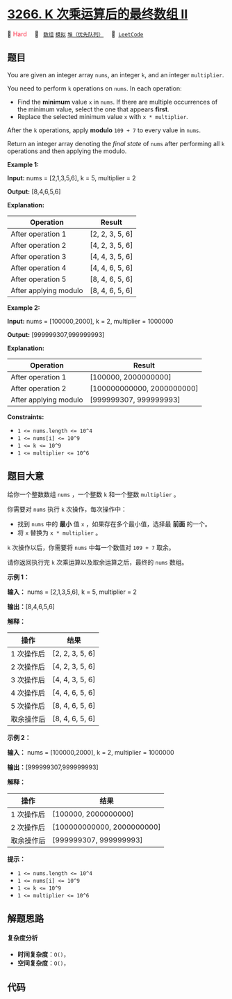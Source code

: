 # [3266. K 次乘运算后的最终数组 II](https://leetcode.com/problems/final-array-state-after-k-multiplication-operations-ii)

🔴 <font color=#ff334b>Hard</font>&emsp; 🔖&ensp; [`数组`](/tag/array.md) [`模拟`](/tag/simulation.md) [`堆（优先队列）`](/tag/heap-priority-queue.md)&emsp; 🔗&ensp;[`LeetCode`](https://leetcode.com/problems/final-array-state-after-k-multiplication-operations-ii)

## 题目

You are given an integer array `nums`, an integer `k`, and an integer
`multiplier`.

You need to perform `k` operations on `nums`. In each operation:

  * Find the **minimum** value `x` in `nums`. If there are multiple occurrences of the minimum value, select the one that appears **first**.
  * Replace the selected minimum value `x` with `x * multiplier`.

After the `k` operations, apply **modulo** `109 + 7` to every value in `nums`.

Return an integer array denoting the _final state_ of `nums` after performing
all `k` operations and then applying the modulo.



**Example 1:**

**Input:** nums = [2,1,3,5,6], k = 5, multiplier = 2

**Output:** [8,4,6,5,6]

**Explanation:**

Operation | Result  
---|---  
After operation 1 | [2, 2, 3, 5, 6]  
After operation 2 | [4, 2, 3, 5, 6]  
After operation 3 | [4, 4, 3, 5, 6]  
After operation 4 | [4, 4, 6, 5, 6]  
After operation 5 | [8, 4, 6, 5, 6]  
After applying modulo | [8, 4, 6, 5, 6]  
  
**Example 2:**

**Input:** nums = [100000,2000], k = 2, multiplier = 1000000

**Output:** [999999307,999999993]

**Explanation:**

Operation | Result  
---|---  
After operation 1 | [100000, 2000000000]  
After operation 2 | [100000000000, 2000000000]  
After applying modulo | [999999307, 999999993]  
  


**Constraints:**

  * `1 <= nums.length <= 10^4`
  * `1 <= nums[i] <= 10^9`
  * `1 <= k <= 10^9`
  * `1 <= multiplier <= 10^6`


## 题目大意

给你一个整数数组 `nums` ，一个整数 `k`  和一个整数 `multiplier` 。

你需要对 `nums` 执行 `k` 次操作，每次操作中：

  * 找到 `nums` 中的 **最小**  值 `x` ，如果存在多个最小值，选择最 **前面**  的一个。
  * 将 `x` 替换为 `x * multiplier` 。

`k` 次操作以后，你需要将 `nums` 中每一个数值对 `109 + 7` 取余。

请你返回执行完 `k` 次乘运算以及取余运算之后，最终的 `nums` 数组。



**示例 1：**

**输入：** nums = [2,1,3,5,6], k = 5, multiplier = 2

**输出：**[8,4,6,5,6]

**解释：**

操作 | 结果  
---|---  
1 次操作后 | [2, 2, 3, 5, 6]  
2 次操作后 | [4, 2, 3, 5, 6]  
3 次操作后 | [4, 4, 3, 5, 6]  
4 次操作后 | [4, 4, 6, 5, 6]  
5 次操作后 | [8, 4, 6, 5, 6]  
取余操作后 | [8, 4, 6, 5, 6]  
  
**示例 2：**

**输入：** nums = [100000,2000], k = 2, multiplier = 1000000

**输出：**[999999307,999999993]

**解释：**

操作 | 结果  
---|---  
1 次操作后 | [100000, 2000000000]  
2 次操作后 | [100000000000, 2000000000]  
取余操作后 | [999999307, 999999993]  
  


**提示：**

  * `1 <= nums.length <= 10^4`
  * `1 <= nums[i] <= 10^9`
  * `1 <= k <= 10^9`
  * `1 <= multiplier <= 10^6`


## 解题思路

#### 复杂度分析

- **时间复杂度**：`O()`，
- **空间复杂度**：`O()`，

## 代码

```javascript

```